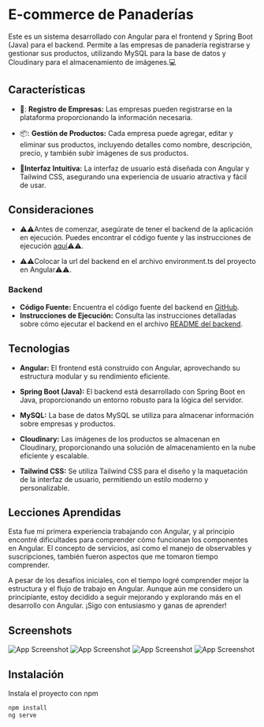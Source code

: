 
# E-commerce de Panaderías

Este es un sistema desarrollado con Angular para el frontend y Spring Boot (Java) para el backend. Permite a las empresas de panadería registrarse y gestionar sus productos, utilizando MySQL para la base de datos y Cloudinary para el almacenamiento de imágenes.💻

## Características

- 💼: **Registro de Empresas:** Las empresas pueden registrarse en la plataforma proporcionando la información necesaria.

- 📦: **Gestión de Productos:** Cada empresa puede agregar, editar y eliminar sus productos, incluyendo detalles como nombre, descripción, precio, y también subir imágenes de sus productos.

- 🎨**Interfaz Intuitiva:** La interfaz de usuario está diseñada con Angular y Tailwind CSS, asegurando una experiencia de usuario atractiva y fácil de usar.




## Consideraciones
- ⚠️⚠️Antes de comenzar, asegúrate de tener el backend de la aplicación en ejecución. Puedes encontrar el código fuente y las instrucciones de ejecución [aquí](https://enlace-del-backend)⚠️⚠️.

- ⚠️⚠️Colocar la url del backend en el archivo environment.ts del proyecto en Angular⚠️⚠️.

### Backend

- **Código Fuente:** Encuentra el código fuente del backend en [GitHub](https://enlace-del-repositorio-backend).
- **Instrucciones de Ejecución:** Consulta las instrucciones detalladas sobre cómo ejecutar el backend en el archivo [README del backend](https://enlace-del-readme-backend).

## Tecnologias
- **Angular:** El frontend está construido con Angular, aprovechando su estructura modular y su rendimiento eficiente.

- **Spring Boot (Java):** El backend está desarrollado con Spring Boot en Java, proporcionando un entorno robusto para la lógica del servidor.

- **MySQL:** La base de datos MySQL se utiliza para almacenar información sobre empresas y productos.

- **Cloudinary:** Las imágenes de los productos se almacenan en Cloudinary, proporcionando una solución de almacenamiento en la nube eficiente y escalable.

- **Tailwind CSS:** Se utiliza Tailwind CSS para el diseño y la maquetación de la interfaz de usuario, permitiendo un estilo moderno y personalizable.

## Lecciones Aprendidas
Esta fue mi primera experiencia trabajando con Angular, y al principio encontré dificultades para comprender cómo funcionan los componentes en Angular. El concepto de servicios, así como el manejo de observables y suscripciones, también fueron aspectos que me tomaron tiempo comprender.

A pesar de los desafíos iniciales, con el tiempo logré comprender mejor la estructura y el flujo de trabajo en Angular. Aunque aún me considero un principiante, estoy decidido a seguir mejorando y explorando más en el desarrollo con Angular. ¡Sigo con entusiasmo y ganas de aprender!


## Screenshots

![App Screenshot](https://lh3.googleusercontent.com/u/2/drive-viewer/AEYmBYT3iPotCq4-_SHSb18vjGgWmBt9OyPQtOXVgJMSCue_0FhwI782o6onWfkpFoMhNcsUT6Jep2__JacUvPbL5bbipLcN=w1920-h912)
![App Screenshot](https://lh3.googleusercontent.com/u/2/drive-viewer/AEYmBYQGWS7COUI4z8ReJZYcs0s2DSju4xdG008zDk-l7BVW2voW1e6R8Aw7upU0kHqRcegFhon128WAYo803nbukKVdwY7tbQ=w1920-h912)
![App Screenshot](https://lh3.googleusercontent.com/u/2/drive-viewer/AEYmBYSAvscqLG8IoRdo4cinRMrkl6ht_78kFQxNCcLsPGUFd3XJbQQYLTp4IFEaDHJPMVhW9KEog5ZICDtkr_54hRIzcvPF8g=w1920-h912)
![App Screenshot](https://lh3.googleusercontent.com/u/2/drive-viewer/AEYmBYQ4Ejp6wlPLHWHw4M1WhECWACyZWOoHbHJ4KvXm4TIRniMSktQ7MevrWRrj773A6YBLuXHb5l2LEPWkWpiTeRy_MXR4Kg=w1920-h912)
## Instalación

Instala el proyecto con npm

```bash
npm install
ng serve

